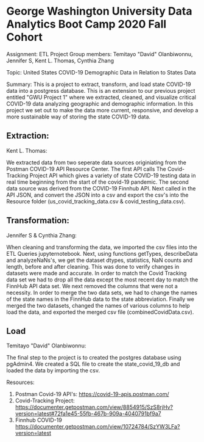 # George Washington University Data Analytics Boot Camp 2020 Fall Cohort

Assignment: ETL Project
Group members: Temitayo "David" Olanbiwonnu, Jennifer S, Kent L. Thomas, Cynthia Zhang

Topic: United States COVID-19 Demographic Data in Relation to States Data

Summary:
This is a project to extract, transform, and load state COVID-19 data into a postgress database. This is an extension to our previous project entitled "GWU Project 1" where we extracted, cleaned, and visualize critical COVID-19 data analyzing geographic and demographic information. In this project we set out to make the data more current, responsive, and develop a more sustainable way of storing the state COVID-19 data. 

## Extraction:

Kent L. Thomas:

We extracted data from two seperate data sources originiating from the Postman COVID-19 API Resource Center. The first API calls The Covid-Tracking Project API which gives a variety of state COVID-19 testing data in real time beginning from the start of the covid-19 pandemic. The second data source was derived from the COVID-19 Finnhub API. Next called in the API JSON, and convert the JSON into a csv and export the csv's into the Resource folder (us_covid_tracking_data.csv & covid_testing_data.csv). 

## Transformation: 

Jennifer S & Cynthia Zhang:

When cleaning and transforming the data, we imported the csv files into the ETL Queries jupyternotebook. Next, using functions getTypes, describeData and analyzeNaNs's, we get the dataset dtypes, statistics, NaN counts and length, before and after cleaning. This was done to verify changes in datasets were made and accurate. In order to match the Covid Tracking data set we had to drop all the data except the most recent day to match the FinnHub API data set. We next removed the columns that were not a necessity. In order to merge the two data sets, we had to change the names of the state names in the FinnHub data to the state abbreviation. Finally we merged the two datasets, changed the names of various columns to help load the data, and exported the merged csv file (combinedCovidData.csv). 

## Load

Temitayo "David" Olanbiwonnu: 

The final step to the project is to created the postgres database using pgAdmin4. We created a SQL file to create the state_covid_19_db and loaded the data by importing the csv.

Resources:
1) Postman Covid-19 API's: 
https://covid-19-apis.postman.com/
2) Covid-Tracking Project:
https://documenter.getpostman.com/view/8854915/SzS8rjHv?version=latest#72fa1e45-55fb-467b-909a-4040791bf9a7
3) Finnhub COVID-19
https://documenter.getpostman.com/view/10724784/SzYW3LFa?version=latest
